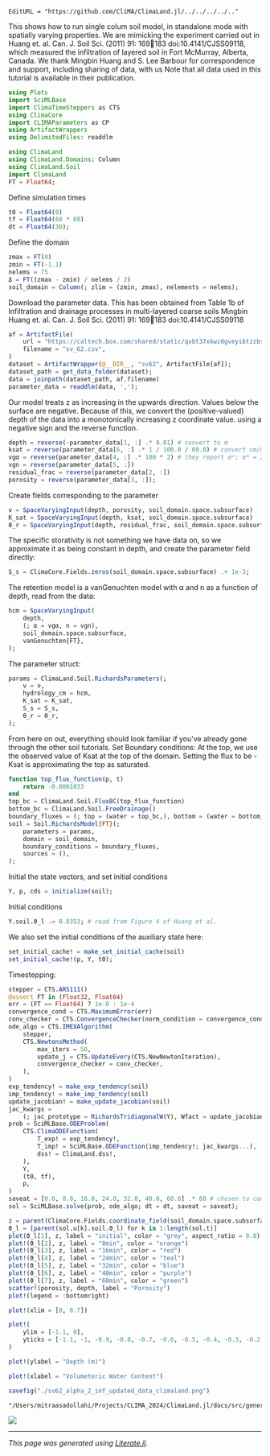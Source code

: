 ```@meta
EditURL = "https://github.com/CliMA/ClimaLand.jl/../../../../.."
```
This shows how to run single colum soil model, in standalone mode
with spatially varying properties. We are mimicking the experiment
carried out in Huang et. al.
Can. J. Soil Sci. (2011) 91: 169183 doi:10.4141/CJSS09118,
which measured the infiltration of layered soil in Fort McMurray,
Alberta, Canada. We thank Mingbin Huang and S. Lee Barbour for
correspondence and support, including sharing of data, with us
Note that all data used in this tutorial is available in their
publication.

````julia
using Plots
import SciMLBase
import ClimaTimeSteppers as CTS
using ClimaCore
import CLIMAParameters as CP
using ArtifactWrappers
using DelimitedFiles: readdlm

using ClimaLand
using ClimaLand.Domains: Column
using ClimaLand.Soil
import ClimaLand
FT = Float64;
````

Define simulation times

````julia
t0 = Float64(0)
tf = Float64(60 * 60)
dt = Float64(30);
````

Define the domain

````julia
zmax = FT(0)
zmin = FT(-1.1)
nelems = 75
Δ = FT((zmax - zmin) / nelems / 2)
soil_domain = Column(; zlim = (zmin, zmax), nelements = nelems);
````

Download the parameter data. This has been obtained from
Table 1b of
Infiltration and drainage processes in multi-layered coarse soils
Mingbin Huang et. al.
Can. J. Soil Sci. (2011) 91: 169183 doi:10.4141/CJSS09118

````julia
af = ArtifactFile(
    url = "https://caltech.box.com/shared/static/qvbt37xkwz8gveyi6tzzbs0e18trpcsq.csv",
    filename = "sv_62.csv",
)
dataset = ArtifactWrapper(@__DIR__, "sv62", ArtifactFile[af]);
dataset_path = get_data_folder(dataset);
data = joinpath(dataset_path, af.filename)
parameter_data = readdlm(data, ',');
````

Our model treats z as increasing in the upwards direction.
Values below the surface are negative.
Because of this, we convert the (positive-valued) depth
of the data into a monotonically increasing z coordinate value.
using a negative sign and the reverse function.

````julia
depth = reverse(-parameter_data[1, :] .* 0.01) # convert to m
ksat = reverse(parameter_data[6, :] .* 1 / 100.0 / 60.0) # convert cm/min to m/s
vgα = reverse(parameter_data[4, :] .* 100 * 2) # they report αᵈ; αʷ = 2αᵈ. This experiment is for infiltration (wetting).
vgn = reverse(parameter_data[5, :])
residual_frac = reverse(parameter_data[2, :])
porosity = reverse(parameter_data[3, :]);
````

Create fields corresponding to the parameter

````julia
ν = SpaceVaryingInput(depth, porosity, soil_domain.space.subsurface)
K_sat = SpaceVaryingInput(depth, ksat, soil_domain.space.subsurface)
θ_r = SpaceVaryingInput(depth, residual_frac, soil_domain.space.subsurface);
````

The specific storativity is not something we have data on, so we
approximate it as being constant in depth, and create the parameter field directly:

````julia
S_s = ClimaCore.Fields.zeros(soil_domain.space.subsurface) .+ 1e-3;
````

The retention model is a vanGenuchten model with α and n as a function of
depth, read from the data:

````julia
hcm = SpaceVaryingInput(
    depth,
    (; α = vgα, n = vgn),
    soil_domain.space.subsurface,
    vanGenuchten{FT},
);
````

The parameter struct:

````julia
params = ClimaLand.Soil.RichardsParameters(;
    ν = ν,
    hydrology_cm = hcm,
    K_sat = K_sat,
    S_s = S_s,
    θ_r = θ_r,
);
````

From here on out, everything should look familiar if you've already gone
through the other soil tutorials.
Set Boundary conditions:
At the top, we use the observed value of Ksat at the top of the domain.
Setting the flux to be -Ksat is approximating the top as saturated.

````julia
function top_flux_function(p, t)
    return -0.0001033
end
top_bc = ClimaLand.Soil.FluxBC(top_flux_function)
bottom_bc = ClimaLand.Soil.FreeDrainage()
boundary_fluxes = (; top = (water = top_bc,), bottom = (water = bottom_bc,))
soil = Soil.RichardsModel{FT}(;
    parameters = params,
    domain = soil_domain,
    boundary_conditions = boundary_fluxes,
    sources = (),
);
````

Initial the state vectors, and set initial conditions

````julia
Y, p, cds = initialize(soil);
````

Initial conditions

````julia
Y.soil.ϑ_l .= 0.0353; # read from Figure 4 of Huang et al.
````

We also set the initial conditions of the auxiliary state here:

````julia
set_initial_cache! = make_set_initial_cache(soil)
set_initial_cache!(p, Y, t0);
````

Timestepping:

````julia
stepper = CTS.ARS111()
@assert FT in (Float32, Float64)
err = (FT == Float64) ? 1e-8 : 1e-4
convergence_cond = CTS.MaximumError(err)
conv_checker = CTS.ConvergenceChecker(norm_condition = convergence_cond)
ode_algo = CTS.IMEXAlgorithm(
    stepper,
    CTS.NewtonsMethod(
        max_iters = 50,
        update_j = CTS.UpdateEvery(CTS.NewNewtonIteration),
        convergence_checker = conv_checker,
    ),
)
exp_tendency! = make_exp_tendency(soil)
imp_tendency! = make_imp_tendency(soil)
update_jacobian! = make_update_jacobian(soil)
jac_kwargs =
    (; jac_prototype = RichardsTridiagonalW(Y), Wfact = update_jacobian!)
prob = SciMLBase.ODEProblem(
    CTS.ClimaODEFunction(
        T_exp! = exp_tendency!,
        T_imp! = SciMLBase.ODEFunction(imp_tendency!; jac_kwargs...),
        dss! = ClimaLand.dss!,
    ),
    Y,
    (t0, tf),
    p,
)
saveat = [0.0, 8.0, 16.0, 24.0, 32.0, 40.0, 60.0] .* 60 # chosen to compare with data in plots in paper
sol = SciMLBase.solve(prob, ode_algo; dt = dt, saveat = saveat);

z = parent(ClimaCore.Fields.coordinate_field(soil_domain.space.subsurface).z)
ϑ_l = [parent(sol.u[k].soil.ϑ_l) for k in 1:length(sol.t)]
plot(ϑ_l[1], z, label = "initial", color = "grey", aspect_ratio = 0.8)
plot!(ϑ_l[2], z, label = "8min", color = "orange")
plot!(ϑ_l[3], z, label = "16min", color = "red")
plot!(ϑ_l[4], z, label = "24min", color = "teal")
plot!(ϑ_l[5], z, label = "32min", color = "blue")
plot!(ϑ_l[6], z, label = "40min", color = "purple")
plot!(ϑ_l[7], z, label = "60min", color = "green")
scatter!(porosity, depth, label = "Porosity")
plot!(legend = :bottomright)

plot!(xlim = [0, 0.7])

plot!(
    ylim = [-1.1, 0],
    yticks = [-1.1, -1, -0.9, -0.8, -0.7, -0.6, -0.5, -0.4, -0.3, -0.2, -0.1],
)

plot!(ylabel = "Depth (m)")

plot!(xlabel = "Volumeteric Water Content")

savefig("./sv62_alpha_2_inf_updated_data_climaland.png")
````

````
"/Users/mitraasadollahi/Projects/CLIMA_2024/ClimaLand.jl/docs/src/generated/standalone/Soil/sv62_alpha_2_inf_updated_data_climaland.png"
````

![](sv62_alpha_2_inf_updated_data_climaland.png)

---

*This page was generated using [Literate.jl](https://github.com/fredrikekre/Literate.jl).*

